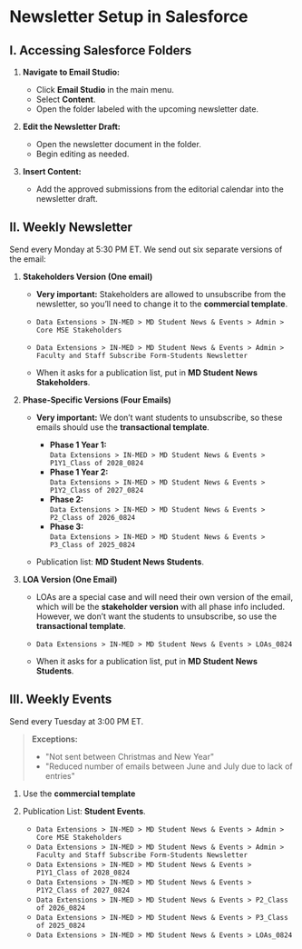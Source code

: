# **Newsletter Setup in Salesforce**

## I. Accessing Salesforce Folders

1. **Navigate to Email Studio:**

      - Click **Email Studio** in the main menu.
      - Select **Content**.
      - Open the folder labeled with the upcoming newsletter date.

2. **Edit the Newsletter Draft:**

      - Open the newsletter document in the folder.
      - Begin editing as needed.

3. **Insert Content:**

      - Add the approved submissions from the editorial calendar into the newsletter draft.

## II. Weekly Newsletter

Send every Monday at 5:30 PM ET. We send out six separate versions of the email:

1. **Stakeholders Version (One email)**
    
    - **Very important:** Stakeholders are allowed to unsubscribe from the newsletter, so you’ll need to change it to the **commercial template**.

     - `Data Extensions > IN-MED > MD Student News & Events > Admin > Core MSE Stakeholders`
     - `Data Extensions > IN-MED > MD Student News & Events > Admin > Faculty and Staff Subscribe Form-Students Newsletter`
     - When it asks for a publication list, put in **MD Student News Stakeholders**.

2. **Phase-Specific Versions (Four Emails)**

   - **Very important:** We don’t want students to unsubscribe, so these emails should use the **transactional template**.

     - **Phase 1 Year 1:**  
      `Data Extensions > IN-MED > MD Student News & Events > P1Y1_Class of 2028_0824`
     - **Phase 1 Year 2:**  
      `Data Extensions > IN-MED > MD Student News & Events > P1Y2_Class of 2027_0824`
     - **Phase 2:**  
      `Data Extensions > IN-MED > MD Student News & Events > P2_Class of 2026_0824`
     - **Phase 3:**  
      `Data Extensions > IN-MED > MD Student News & Events > P3_Class of 2025_0824`

   - Publication list: **MD Student News Students**.

3. **LOA Version (One Email)**

   - LOAs are a special case and will need their own version of the email, which will be the **stakeholder version** with all phase info included. However, we don’t want the students to unsubscribe, so use the **transactional template**.

    - `Data Extensions > IN-MED > MD Student News & Events > LOAs_0824`

   - When it asks for a publication list, put in **MD Student News Students**.

## III. Weekly Events

Send every Tuesday at 3:00 PM ET.

>**Exceptions:**  
>
>- "Not sent between Christmas and New Year"  
>- "Reduced number of emails between June and July due to lack of entries"

1. Use the **commercial template** 
2. Publication List: **Student Events**.

   - `Data Extensions > IN-MED > MD Student News & Events > Admin > Core MSE Stakeholders`
   - `Data Extensions > IN-MED > MD Student News & Events > Admin > Faculty and Staff Subscribe Form-Students Newsletter`
   - `Data Extensions > IN-MED > MD Student News & Events > P1Y1_Class of 2028_0824`
   - `Data Extensions > IN-MED > MD Student News & Events > P1Y2_Class of 2027_0824`
   - `Data Extensions > IN-MED > MD Student News & Events > P2_Class of 2026_0824`
   - `Data Extensions > IN-MED > MD Student News & Events > P3_Class of 2025_0824`
   - `Data Extensions > IN-MED > MD Student News & Events > LOAs_0824`